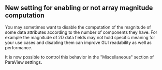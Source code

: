 ## New setting for enabling or not array magnitude computation

You may sometimes want to disable the computation of the magnitude of some data attributes
according to the number of components they have. For example the magnitude of 2D data fields
may not hold specific meaning for your use cases and disabling them can improve GUI readability
as well as performance.

It is now possible to control this behavior in the "Miscellaneous" section of ParaView
settings.
